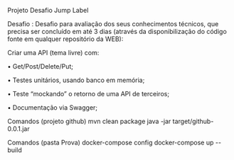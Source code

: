 Projeto Desafio Jump Label

Desafio :
Desafio para avaliação dos seus conhecimentos técnicos, que precisa ser concluído em até 3 dias (através da disponibilização do código fonte em qualquer repositório da WEB):



Criar uma API (tema livre) com:

•             Get/Post/Delete/Put;

•             Testes unitários, usando banco em memória;

•             Teste “mockando” o retorno de uma API de terceiros;

•             Documentação via Swagger;

Comandos (projeto github)
mvn clean package
java -jar target/github-0.0.1.jar

Comandos (pasta Prova)
docker-compose config
docker-compose up --build
